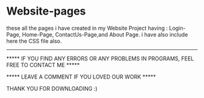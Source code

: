 # Website-pages
these all the pages i have created in my Website Project having :
Login-Page,
Home-Page, 
ContactUs-Page,and
About Page.
i have also include here the CSS file also.
******************************************************************

***** IF YOU FIND ANY ERRORS OR ANY PROBLEMS IN PROGRAMS, FEEL FREE TO CONTACT ME *****  


***** LEAVE A COMMENT IF YOU LOVED OUR WORK *****


THANK YOU FOR DOWNLOADING :) 
